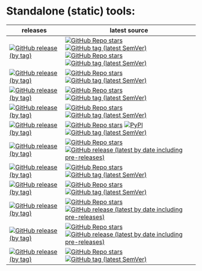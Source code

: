 # Standalone (static) tools:
| releases                                                                                                                                                                                                                                           | latest source                                                                                                                                                                                                                                                                                                                                                                                                                                                                                                                                                                                                              |
|----------------------------------------------------------------------------------------------------------------------------------------------------------------------------------------------------------------------------------------------------|----------------------------------------------------------------------------------------------------------------------------------------------------------------------------------------------------------------------------------------------------------------------------------------------------------------------------------------------------------------------------------------------------------------------------------------------------------------------------------------------------------------------------------------------------------------------------------------------------------------------------|
| [![GitHub release (by tag)](https://img.shields.io/github/downloads/hemnstill/StandaloneTools/python-3.11.3/total?label=⭳%20python-3.11.3)](https://github.com/hemnstill/StandaloneTools/releases/tag/python-3.11.3)                               | [![GitHub Repo stars](https://img.shields.io/github/stars/indygreg/python-build-standalone?style=social&label=python-build-standalone)](https://github.com/indygreg/python-build-standalone) [![GitHub tag (latest SemVer)](https://img.shields.io/github/v/tag/indygreg/python-build-standalone)](https://python-build-standalone.readthedocs.io/en/latest/) <br> [![GitHub Repo stars](https://img.shields.io/github/stars/python/cpython?style=social&label=python)](https://github.com/python/cpython) [![GitHub tag (latest SemVer)](https://img.shields.io/github/v/tag/python/cpython)](https://docs.python.org/3/) |
| [![GitHub release (by tag)](https://img.shields.io/github/downloads/hemnstill/StandaloneTools/poetry-1.5.1/total?label=⭳%20poetry-1.5.1)](https://github.com/hemnstill/StandaloneTools/releases/tag/poetry-1.5.1)                                  | [![GitHub Repo stars](https://img.shields.io/github/stars/python-poetry/poetry?style=social&label=poetry)](https://github.com/python-poetry/poetry) [![GitHub tag (latest SemVer)](https://img.shields.io/github/v/tag/python-poetry/poetry)](https://python-poetry.org/docs/)                                                                                                                                                                                                                                                                                                                                             |
| [![GitHub release (by tag)](https://img.shields.io/github/downloads/hemnstill/StandaloneTools/pylint-2.17.4/total?label=⭳%20pylint-2.17.4)](https://github.com/hemnstill/StandaloneTools/releases/tag/pylint-2.17.4)                               | [![GitHub Repo stars](https://img.shields.io/github/stars/PyCQA/pylint?style=social&label=pylint)](https://github.com/PyCQA/pylint) [![GitHub tag (latest SemVer)](https://img.shields.io/github/v/tag/PyCQA/pylint)](https://pylint.pycqa.org/en/latest/)                                                                                                                                                                                                                                                                                                                                                                 |
| [![GitHub release (by tag)](https://img.shields.io/github/downloads/hemnstill/StandaloneTools/mypy-1.4.1/total?label=⭳%20mypy-1.4.1)](https://github.com/hemnstill/StandaloneTools/releases/tag/mypy-1.4.1)                                        | [![GitHub Repo stars](https://img.shields.io/github/stars/python/mypy?style=social&label=mypy)](https://github.com/python/mypy) [![GitHub tag (latest SemVer)](https://img.shields.io/github/v/tag/python/mypy)](https://mypy.readthedocs.io/en/latest/)                                                                                                                                                                                                                                                                                                                                                                   |
| [![GitHub release (by tag)](https://img.shields.io/github/downloads/hemnstill/StandaloneTools/ansible-8.1.0/total?label=⭳%20ansible-8.1.0-core-2.15.1)](https://github.com/hemnstill/StandaloneTools/releases/tag/ansible-8.1.0)                   | [![GitHub Repo stars](https://img.shields.io/github/stars/ansible/ansible?style=social&label=ansible)](https://github.com/ansible/ansible) [![PyPI](https://img.shields.io/pypi/v/ansible)](https://pypi.org/project/ansible/) [![GitHub tag (latest SemVer)](https://img.shields.io/github/v/tag/ansible/ansible)](https://docs.ansible.com/ansible/devel/reference_appendices/release_and_maintenance.html)                                                                                                                                                                                                              |
| [![GitHub release (by tag)](https://img.shields.io/github/downloads/hemnstill/StandaloneTools/bsdtar-3.6.2/total?label=⭳%20bsdtar-3.6.2)](https://github.com/hemnstill/StandaloneTools/releases/tag/bsdtar-3.6.2)                                  | [![GitHub Repo stars](https://img.shields.io/github/stars/libarchive/libarchive?style=social&label=libarchive)](https://github.com/libarchive/libarchive) [![GitHub release (latest by date including pre-releases)](https://img.shields.io/github/v/release/libarchive/libarchive)](https://github.com/libarchive/libarchive/releases/latest)                                                                                                                                                                                                                                                                             |
| [![GitHub release (by tag)](https://img.shields.io/github/downloads/hemnstill/StandaloneTools/pg_dump-15.1/total?label=⭳%20pg_dump-15.1)](https://github.com/hemnstill/StandaloneTools/releases/tag/pg_dump-15.1)                                  | [![GitHub Repo stars](https://img.shields.io/github/stars/postgres/postgres?style=social&label=postgres)](https://github.com/postgres/postgres) [![GitHub tag (latest SemVer)](https://img.shields.io/github/v/tag/postgres/postgres)](https://www.postgresql.org/docs/current/index.html)                                                                                                                                                                                                                                                                                                                                 |
| [![GitHub release (by tag)](https://img.shields.io/github/downloads/hemnstill/StandaloneTools/busybox-1.35.0-FRP-4784/total?label=⭳%20busybox-1.35.0-FRP-4784)](https://github.com/hemnstill/StandaloneTools/releases/tag/busybox-1.35.0-FRP-4784) | [![GitHub Repo stars](https://img.shields.io/github/stars/rmyorston/busybox-w32?style=social&label=busybox-w32)](https://github.com/rmyorston/busybox-w32) [![GitHub tag (latest SemVer)](https://img.shields.io/github/v/tag/rmyorston/busybox-w32)](https://frippery.org/busybox/release-notes/current.html)                                                                                                                                                                                                                                                                                                             |
| [![GitHub release (by tag)](https://img.shields.io/github/downloads/hemnstill/StandaloneTools/far2l-2.5.1/total?label=⭳%20far2l-2.5.1)](https://github.com/hemnstill/StandaloneTools/releases/tag/far2l-2.5.1)                                     | [![GitHub Repo stars](https://img.shields.io/github/stars/elfmz/far2l?style=social&label=far2l)](https://github.com/elfmz/far2l) [![GitHub release (latest by date including pre-releases)](https://img.shields.io/github/v/release/elfmz/far2l)](https://github.com/elfmz/far2l/releases/latest)                                                                                                                                                                                                                                                                                                                          |
| [![GitHub release (by tag)](https://img.shields.io/github/downloads/hemnstill/StandaloneTools/pcre2grep-10.40/total?label=⭳%20pcre2grep-10.40)](https://github.com/hemnstill/StandaloneTools/releases/tag/pcre2grep-10.40)                         | [![GitHub Repo stars](https://img.shields.io/github/stars/PCRE2Project/pcre2?style=social&label=PCRE2)](https://github.com/PCRE2Project/pcre2) [![GitHub release (latest by date including pre-releases)](https://img.shields.io/github/v/release/PCRE2Project/pcre2)](https://github.com/PCRE2Project/pcre2/releases/latest)                                                                                                                                                                                                                                                                                              |
| [![GitHub release (by tag)](https://img.shields.io/github/downloads/hemnstill/StandaloneTools/openssl-3.1.1/total?label=⭳%20openssl-3.1.1)](https://github.com/hemnstill/StandaloneTools/releases/tag/openssl-3.1.1)                               | [![GitHub Repo stars](https://img.shields.io/github/stars/openssl/openssl?style=social&label=OpenSSL)](https://github.com/openssl/openssl) [![GitHub tag (latest SemVer)](https://img.shields.io/github/v/tag/openssl/openssl)](https://www.openssl.org/news/changelog.html)                                                                                                                                                                                                                                                                                                                                               |


